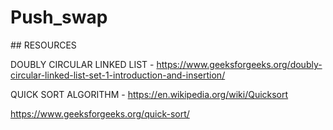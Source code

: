 # Push_swap

## RESOURCES

DOUBLY CIRCULAR LINKED LIST - https://www.geeksforgeeks.org/doubly-circular-linked-list-set-1-introduction-and-insertion/

QUICK SORT ALGORITHM - https://en.wikipedia.org/wiki/Quicksort

https://www.geeksforgeeks.org/quick-sort/

